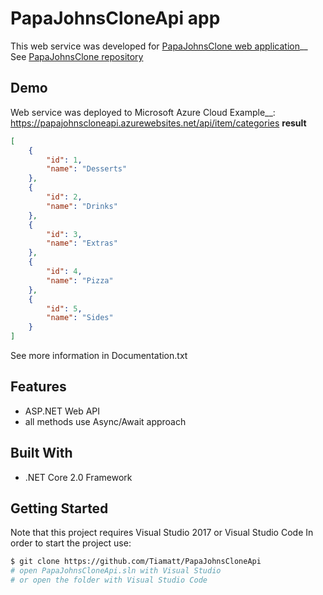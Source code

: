 # PapaJohnsCloneApi app
This web service was developed for [PapaJohnsClone web application](https://tiamatt.github.io/PapaJohnsClone)__
See [PapaJohnsClone repository](https://github.com/Tiamatt/PapaJohnsClone)

## Demo
Web service was deployed to Microsoft Azure Cloud
Example__: 
https://papajohnscloneapi.azurewebsites.net/api/item/categories
__result__
```json
[
    {
        "id": 1,
        "name": "Desserts"
    },
    {
        "id": 2,
        "name": "Drinks"
    },
    {
        "id": 3,
        "name": "Extras"
    },
    {
        "id": 4,
        "name": "Pizza"
    },
    {
        "id": 5,
        "name": "Sides"
    }
]
```

See more information in Documentation.txt

## Features
* ASP.NET Web API
* all methods use Async/Await approach 

## Built With 
* .NET Core 2.0 Framework

## Getting Started
Note that this project requires Visual Studio 2017 or Visual Studio Code
In order to start the project use:
```bash
$ git clone https://github.com/Tiamatt/PapaJohnsCloneApi
# open PapaJohnsCloneApi.sln with Visual Studio
# or open the folder with Visual Studio Code
```

